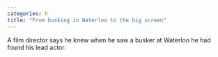 ```yaml
---
categories: h
title: "From busking in Waterloo to the big screen"
---
```

A film director says he knew when he saw a busker at Waterloo he had found his lead actor.